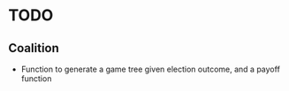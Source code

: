 # TODO

## Coalition

- Function to generate a game tree given election outcome, and a payoff function

